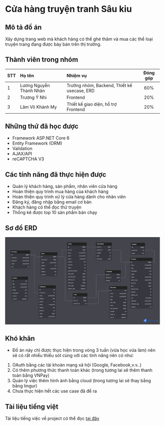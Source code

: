 # Cửa hàng truyện tranh Sâu kiu
## Mô tả đồ án
Xây dựng trang web mà khách hàng có thể ghé thăm và mua các thể loại truyện trang đang được bày bán trên thị trường.
## Thành viên trong nhóm
| **STT** |        **Họ tên**       |                 **Nhiệm vụ**                | **Đóng góp** |
|:-------|:-----------------------|:-------------------------------------------|:------------:|
| 1       | Lương Nguyễn Thành Nhân | Trưởng nhóm, Backend, Thiết kế usecase, ERD | 60%          |
| 2       | Trương Ý Nhi            | Frontend                                    | 20%          |
| 3       | Lâm Võ Khánh My         | Thiết kế giao diện, hỗ trợ Frontend         | 20%          |

## Những thứ đã học được
- Framework ASP.NET Core 6
- Entity Framework (ORM)
- Validation
- AJAX/API
- reCAPTCHA V3
## Các tính năng đã thực hiện được
- Quản lý khách hàng, sản phẩm, nhân viên cửa hàng
- Hoàn thiện quy trình mua hàng của khách hàng
- Hoàn thiện quy trình xử lý cửa hàng dành cho nhân viên
- Đăng ký, đăng nhập bằng email cơ bản
- Khách hàng có thể đọc thử truyện
- Thống kê được top 10 sản phẩm bán chạy
## Sơ đồ ERD
<img src="ERD.png" alt="Alt text" title="Optional title">


## Khó khăn 
- Đồ án này chỉ được thực hiện trong vòng 3 tuần (vừa học vừa làm) nên sẽ có rất nhiều thiếu sót cùng với các tính năng nên có như: 
1. OAuth bằng các tài khoản mạng xã hội (Google, Facebook,v.v..)
2. Có thêm phương thức thanh toán khác (trong tương lai sẽ thêm thanh toán bằng VNPay)
3. Quản lý việc thêm hình ảnh bằng cloud (trong tương lai sẽ thay bằng bằng Imgur)
4. Chưa thực hiện hết các use case đã đề ra

## Tài liệu tiếng việt 
Tài liệu tiếng việc về project có thể đọc [tại đây](https://drive.google.com/file/d/1T9nKVgqFZZhSVR2ikRvQC2Zp5g1x08tn/view?usp=sharing)
